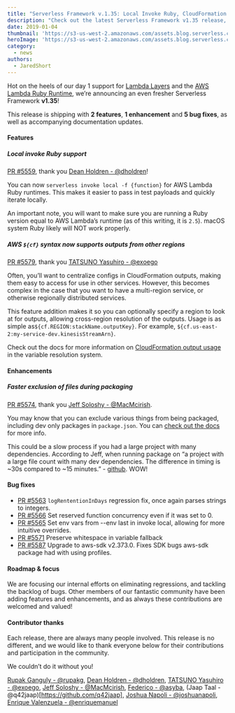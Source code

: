 ```yaml
---
title: "Serverless Framework v.1.35: Local Invoke Ruby, CloudFormation config"
description: "Check out the latest Serverless Framework v1.35 release, featuring Ruby invoke local support, CloudFormation config, and more."
date: 2019-01-04
thumbnail: 'https://s3-us-west-2.amazonaws.com/assets.blog.serverless.com/framework-updates/framework-v135-thumb.png'
heroImage: 'https://s3-us-west-2.amazonaws.com/assets.blog.serverless.com/framework-updates/framework-v135-header.svg'
category:
  - news
authors: 
  - JaredShort
---
```


Hot on the heels of our day 1 support for [Lambda Layers](https://serverless.com/blog/publish-aws-lambda-layers-serverless-framework/) and the [AWS Lambda Ruby Runtime](https://serverless.com/blog/api-ruby-serverless-framework/), we’re announcing an even fresher Serverless Framework **v1.35**!

This release is shipping with **2 features**, **1 enhancement** and **5 bug fixes**, as well as accompanying documentation updates.

#### Features

##### Local invoke Ruby support

[PR #5559](https://github.com/serverless/serverless/pull/5559), thank you [Dean Holdren - @dholdren](https://github.com/dholdren)!

You can now `serverless invoke local -f {function}` for AWS Lambda Ruby runtimes. This makes it easier to pass in test payloads and quickly iterate locally.

An important note, you will want to make sure you are running a Ruby version equal to AWS Lambda’s runtime (as of this writing, it is `2.5`). macOS system Ruby likely will NOT work properly.

##### AWS `${cf}` syntax now supports outputs from other regions

[PR #5579](https://github.com/serverless/serverless/pull/5579), thank you [TATSUNO Yasuhiro - @exoego](https://github.com/exoego)

Often, you’ll want to centralize configs in CloudFormation outputs, making them easy to access for use in other services. However, this becomes complex in the case that you want to have a multi-region service, or otherwise regionally distributed services.

This feature addition makes it so you can optionally specify a region to look at for outputs, allowing cross-region resolution of the outputs. Usage is as simple as`${cf.REGION:stackName.outputKey}`. For example, `${cf.us-east-2:my-service-dev.kinesisStreamArn}`.

Check out the docs for more information on [CloudFormation output usage](https://serverless.com/framework/docs/providers/aws/guide/variables#reference-cloudformation-outputs) in the variable resolution system.

#### Enhancements

##### Faster exclusion of files during packaging

[PR #5574](https://github.com/serverless/serverless/pull/5574), thank you [Jeff Soloshy - @MacMcirish](https://github.com/MacMcIrish).

You may know that you can exclude various things from being packaged, including dev only packages in `package.json`. You can [check out the docs](https://serverless.com/framework/docs/providers/aws/guide/packaging/#exclude--include) for more info.

This could be a slow process if you had a large project with many dependencies. According to Jeff, when running package on “a project with a large file count with many dev dependencies. The difference in timing is ~30s compared to ~15 minutes.” - [github](https://github.com/serverless/serverless/pull/5574#issue-236643438). WOW!

#### Bug fixes

- [PR #5563](https://github.com/serverless/serverless/pull/5562) `logRententionInDays` regression fix, once again parses strings to integers.
- [PR #5566](https://github.com/serverless/serverless/pull/5566) Set reserved function concurrency even if it was set to 0.
- [PR #5565](https://github.com/serverless/serverless/pull/5565) Set env vars from --env last in invoke local, allowing for more intuitive overrides.
- [PR #5571](https://github.com/serverless/serverless/pull/5571) Preserve whitespace in variable fallback
- [PR #5587](https://github.com/serverless/serverless/pull/5587) Upgrade to aws-sdk v2.373.0. Fixes SDK bugs aws-sdk package had with using profiles.

#### Roadmap & focus

We are focusing our internal efforts on eliminating regressions, and tackling the backlog of bugs. Other members of our fantastic community have been adding features and enhancements, and as always these contributions are welcomed and valued!

#### Contributor thanks

Each release, there are always many people involved. This release is no different, and we would like to thank everyone below for their contributions and participation in the community.

We couldn’t do it without you!

[Rupak Ganguly - @rupakg](https://github.com/rupakg), [Dean Holdren - @dholdren](https://github.com/dholdren), [TATSUNO Yasuhiro - @exoego](https://github.com/exoego), [Jeff Soloshy - @MacMcirish](https://github.com/MacMcIrish), [Federico - @asyba](https://github.com/asyba), (Jaap Taal - @q42jaap)[https://github.com/q42jaap], [Joshua Napoli - @joshuanapoli](https://github.com/joshuanapoli), [Enrique Valenzuela - @enriquemanuel](https://github.com/enriquemanuel)

